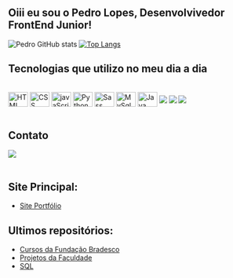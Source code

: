 ## Oiii eu sou o Pedro Lopes, Desenvolvivedor FrontEnd Junior!

![Pedro GitHub stats](https://github-readme-stats.vercel.app/api?username=Pedrohsl2003&show_icons=true&theme=dracula)
[![Top Langs](https://github-readme-stats.vercel.app/api/top-langs/?username=Pedrohsl2003&layout=compact)](https://github.com/anuraghazra/github-readme-stats)

## Tecnologias que utilizo no meu dia a dia

<div style="display: inline_block"><br>
  
  <img align="center" alt="HTML" height="30" width="40" src="https://cdn.jsdelivr.net/gh/devicons/devicon/icons/html5/html5-original-wordmark.svg" />
  <img align="center" alt="CSS" height="30" width="40" src="https://cdn.jsdelivr.net/gh/devicons/devicon/icons/css3/css3-original-wordmark.svg" />
  <img align="center" alt="javaScript" height="30" width="40" src="https://cdn.jsdelivr.net/gh/devicons/devicon/icons/javascript/javascript-original.svg"/>
  <img align="center" alt="Python" height="30" width="40" src="https://cdn.jsdelivr.net/gh/devicons/devicon/icons/python/python-original.svg" />
  <img align="center" alt="Sass" height="30" width="40" src="https://cdn.jsdelivr.net/gh/devicons/devicon/icons/sass/sass-original.svg"/>
  <img align="center" alt="MySql" height="30" width="40" src="https://cdn.jsdelivr.net/gh/devicons/devicon/icons/mysql/mysql-original-wordmark.svg" />
  <img align="center" alt="Java" height="30" width="40" src="https://cdn.jsdelivr.net/gh/devicons/devicon/icons/java/java-original.svg" />
  <img align="center" alt"BootStrap" hright"30" width"40" src="https://cdn.jsdelivr.net/gh/devicons/devicon/icons/bootstrap/bootstrap-original.svg" />
  <img align="center" alt"BootStrap" hright"30" width"40" src="https://cdn.jsdelivr.net/gh/devicons/devicon/icons/git/git-original.svg" />    
  <img align="center" alt"BootStrap" hright"30" width"40" src="https://cdn.jsdelivr.net/gh/devicons/devicon/icons/nodejs/nodejs-original.svg" />
</div><br>

## Contato 

<div>
  <a href="https://www.linkedin.com/in/pedro-lopes-b9744721a" target="_blank"><img src="https://img.shields.io/badge/LinkedIn-0077B5?style=for-the-       badge&logo=linkedin&logoColor=white" target="_blank"></a>
</div><br>

## Site Principal: 
- [Site Portfólio](https://github.com/Pedrohsl2003/Portfolio)<br>

## Ultimos repositórios:
- [Cursos da Fundação Bradesco](https://github.com/Pedrohsl2003/FundacaoBradesco)<br>
- [Projetos da Faculdade](https://github.com/Pedrohsl2003/ProjetosFaculdade)<br>
- [SQL](https://github.com/Pedrohsl2003/SQL)<br>


